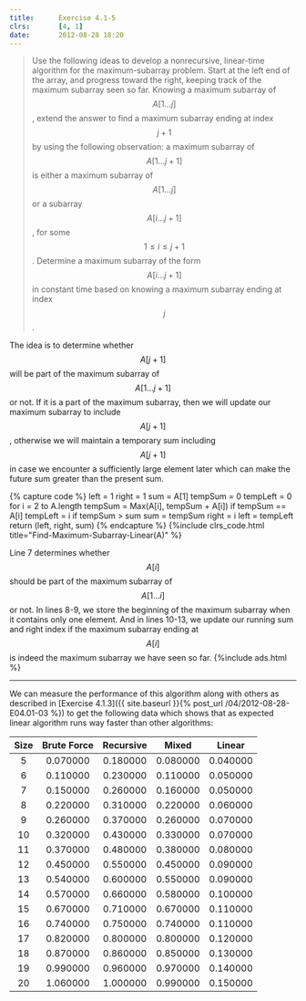```yaml
---
title:      Exercise 4.1-5
clrs:       [4, 1]
date:       2012-08-28 18:20
---
```


> Use the following ideas to develop a nonrecursive, linear-time algorithm for the maximum-subarray problem. Start at the left end of the array, and progress toward the right, keeping track of the maximum subarray seen so far. Knowing a maximum subarray of $$A[1 \dots j]$$, extend the answer to find a maximum subarray ending at index $$j + 1$$ by using the following observation: a maximum subarray of $$A[1 \dots j + 1]$$ is either a maximum subarray of $$A[1 \dots j]$$ or a subarray $$A[i \dots j + 1]$$, for some $$1 \le i \le j + 1$$. Determine a maximum subarray of the form $$A[i \dots j + 1]$$ in constant time based on knowing a maximum subarray ending at index $$j$$.

The idea is to determine whether $$A[j + 1]$$ will be part of the maximum subarray of $$A[1 \dots j + 1]$$ or not. If it is a part of the maximum subarray, then we will update our maximum subarray to include $$A[j + 1]$$, otherwise we will maintain a temporary sum including $$A[j + 1]$$ in case we encounter a sufficiently large element later which can make the future sum greater than the present sum.

{% capture code %}
left = 1
right = 1
sum = A[1]
tempSum = 0
tempLeft = 0
for i = 2 to A.length
    tempSum = Max(A[i], tempSum + A[i])
    if tempSum == A[i]
        tempLeft = i
    if tempSum > sum
        sum = tempSum
        right = i
        left = tempLeft
return (left, right, sum)
{% endcapture %}
{%include clrs_code.html title="Find-Maximum-Subarray-Linear(A)" %}

Line 7 determines whether $$A[i]$$ should be part of the maximum subarray of $$A[1 \dots i]$$ or not. In lines 8-9, we store the beginning of the maximum subarray when it contains only one element.
 And in lines 10-13, we update our running sum and right index if the maximum subarray ending at $$A[i]$$ is indeed the maximum subarray we have seen so far.
{%include ads.html %}

___

We can measure the performance of this algorithm along with others as described in [Exercise 4.1.3]({{ site.baseurl }}{% post_url /04/2012-08-28-E04.01-03 %}) to get the following data which shows that as expected linear algorithm runs way faster than other algorithms:

|  Size | Brute Force | Recursive |   Mixed  |  Linear  |
|:-----:|:-----------:|:---------:|:--------:|:--------:|
|   5   |   0.070000  |  0.180000 | 0.080000 | 0.040000 |
|   6   |   0.110000  |  0.230000 | 0.110000 | 0.050000 |
|   7   |   0.150000  |  0.260000 | 0.160000 | 0.050000 |
|   8   |   0.220000  |  0.310000 | 0.220000 | 0.060000 |
|   9   |   0.260000  |  0.370000 | 0.260000 | 0.070000 |
|   10  |   0.320000  |  0.430000 | 0.330000 | 0.070000 |
|   11  |   0.370000  |  0.480000 | 0.380000 | 0.080000 |
|   12  |   0.450000  |  0.550000 | 0.450000 | 0.090000 |
|   13  |   0.540000  |  0.600000 | 0.550000 | 0.090000 |
|   14  |   0.570000  |  0.660000 | 0.580000 | 0.100000 |
|   15  |   0.670000  |  0.710000 | 0.670000 | 0.110000 |
|   16  |   0.740000  |  0.750000 | 0.740000 | 0.110000 |
|   17  |   0.820000  |  0.800000 | 0.800000 | 0.120000 |
|   18  |   0.870000  |  0.860000 | 0.850000 | 0.130000 |
|   19  |   0.990000  |  0.960000 | 0.970000 | 0.140000 |
|   20  |   1.060000  |  1.000000 | 0.990000 | 0.150000 |
